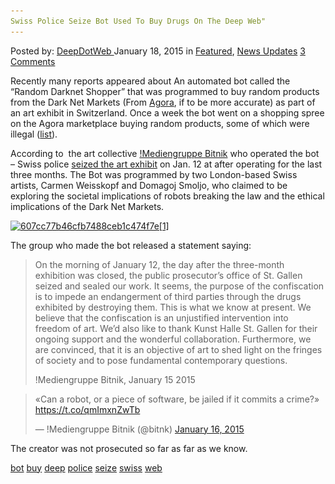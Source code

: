 ```yaml
---
Swiss Police Seize Bot Used To Buy Drugs On The Deep Web"
---
```

<article class="post-listing post-8827 post type-post status-publish format-standard has-post-thumbnail hentry  tag-bot tag-buy tag-deep tag-police tag-seize tag-swiss tag-web">
    <div class="post-inner">
        <span>Posted by: <a href="https://www.deepdotweb.com/author/admin/" title="">DeepDotWeb </a></span>
    <span>January 18, 2015</span>
    <span>in <a href="https://www.deepdotweb.com/category/deepdot-news/" rel="category tag">Featured</a>, <a href="https://www.deepdotweb.com/category/news-updates/" rel="category tag">News Updates</a></span>
    <span><a href="https://www.deepdotweb.com/2015/01/18/bot-drugs-deep-web/#comments">3 Comments</a></span>
    </p>
    <div class="clear"></div>
    <div class="entry">
    <p>Recently many reports appeared about An automated bot called the &#8220;Random Darknet Shopper&#8221; that was programmed to buy random products from the Dark Net Markets (From <a href="http://www.deepdotweb.com/marketplace-directory/listing/agora-market">Agora</a>, if to be more accurate) as part of an art exhibit in Switzerland. Once a week the bot went on a shopping spree on the Agora marketplace buying random products, some of which were illegal (<a href="https://wwwwwwwwwwwwwwwwwwwwww.bitnik.org/r/" target="_blank">list</a>).</p>
    <p>According to  the art collective <a href="https://wwwwwwwwwwwwwwwwwwwwww.bitnik.org/">!Mediengruppe Bitnik</a> who operated the bot &#8211; Swiss police <a href="https://wwwwwwwwwwwwwwwwwwwwww.bitnik.org/r/2015-01-15-statement/" target="_blank" rel="nofollow">seized the art exhibit</a> on Jan. 12 at after operating for the last three months. The Bot was programmed by two London-based Swiss artists, Carmen Weisskopf and Domagoj Smoljo, who claimed to be exploring the societal implications of robots breaking the law and the ethical implications of the Dark Net Markets.</p>
    <p><a href="/imgs/2015/01/607cc77b46cfb7488ceb1c474f7e1.jpg"><img class="aligncenter size-full wp-image-8828" src="/imgs/2015/01/607cc77b46cfb7488ceb1c474f7e1.jpg" alt="607cc77b46cfb7488ceb1c474f7e[1]" width="700" height="700" srcset="/imgs/2015/01/607cc77b46cfb7488ceb1c474f7e1.jpg 700w, /imgs/2015/01/607cc77b46cfb7488ceb1c474f7e1-150x150.jpg 150w, /imgs/2015/01/607cc77b46cfb7488ceb1c474f7e1-300x300.jpg 300w, /imgs/2015/01/607cc77b46cfb7488ceb1c474f7e1-55x55.jpg 55w, /imgs/2015/01/607cc77b46cfb7488ceb1c474f7e1-50x50.jpg 50w" sizes="(max-width: 700px) 100vw, 700px"/></a></p>
    <p>The group who made the bot released a statement saying:</p>
    <blockquote><p>On the morning of January 12, the day after the three-month exhibition was closed, the public prosecutor&#8217;s office of St. Gallen seized and sealed our work. It seems, the purpose of the confiscation is to impede an endangerment of third parties through the drugs exhibited by destroying them. This is what we know at present. We believe that the confiscation is an unjustified intervention into freedom of art. We&#8217;d also like to thank Kunst Halle St. Gallen for their ongoing support and the wonderful collaboration. Furthermore, we are convinced, that it is an objective of art to shed light on the fringes of society and to pose fundamental contemporary questions.</p>
    <p>!Mediengruppe Bitnik, January 15 2015</p></blockquote>
    <blockquote class="twitter-tweet" width="550">
    <p>«Can a robot, or a piece of software, be jailed if it commits a crime?» <a href="https://t.co/qmImxnZwTb">https://t.co/qmImxnZwTb</a></p>
    <p>&mdash; !Mediengruppe Bitnik (@bitnk) <a href="https://twitter.com/bitnk/status/556050086531440640">January 16, 2015</a></p></blockquote>
    <p><script async src="//platform.twitter.com/widgets.js" charset="utf-8"></script></p>
    <p>The creator was not prosecuted so far as far as we know.</p>
    </div>
    <a href="https://www.deepdotweb.com/tag/bot/" rel="tag">bot</a> <a href="https://www.deepdotweb.com/tag/buy/" rel="tag">buy</a> <a href="https://www.deepdotweb.com/tag/deep/" rel="tag">deep</a>  <a href="https://www.deepdotweb.com/tag/police/" rel="tag">police</a> <a href="https://www.deepdotweb.com/tag/seize/" rel="tag">seize</a> <a href="https://www.deepdotweb.com/tag/swiss/" rel="tag">swiss</a> <a href="https://www.deepdotweb.com/tag/web/" rel="tag">web</a></span> <span style="display:none" class="updated">2015-01-18</span>
    <div style="display:none" class="vcard author" itemprop="author" itemscope itemtype="http://schema.org/Person"><strong class="fn" itemprop="name">
    

